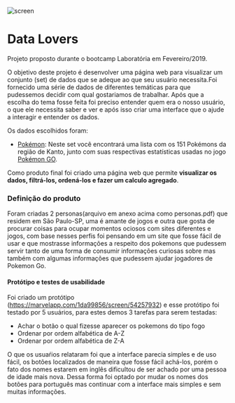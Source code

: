 
![screen](img/screen.png)

# Data Lovers

Projeto proposto durante o bootcamp Laboratória em Fevereiro/2019.

O objetivo deste projeto é desenvolver uma página web para visualizar um conjunto (set) de dados que se adeque ao que seu usuário necessita.Foi fornecido uma série de dados de diferentes temáticas para que pudessemos decidir com qual gostariamos de trabalhar. Após que a escolha do tema fosse feita foi preciso entender quem era o nosso usuário, o que ele necessita saber e ver e após isso criar uma interface que o ajude a interagir e entender os dados.

Os dados escolhidos foram:

* [Pokémon](src/data/pokemon/pokemon.json):
  Neste set você encontrará uma lista com os 151 Pokémons da região de Kanto,
  junto com suas respectivas estatísticas usadas no jogo [Pokémon GO](pokemongolive.com).

Como produto final foi criado uma página web que permite **visualizar
os dados, filtrá-los, ordená-los e fazer um calculo agregado**. 

### Definição do produto

Foram criadas 2 personas(arquivo em anexo acima como personas.pdf) que residem em São Paulo-SP, uma é amante de jogos e outra que gosta de procurar coisas para ocupar momentos ociosos com sites diferentes e jogos, com base nesses perfis foi pensando em um site que fosse fácil de usar e que mostrasse  informações a respeito dos pokemons que pudessem servir tanto de uma forma de consumir informações curiosas sobre mas também com algumas informações que pudessem ajudar jogadores de Pokemon Go.

#### Protótipo e testes de usabilidade

Foi criado um protótipo (https://marvelapp.com/1da99856/screen/54257932) e esse protótipo foi testado por 5 usuários, para estes demos 3 tarefas para serem testadas: 

- Achar o botão o qual fizesse aparecer os pokemons do tipo fogo
- Ordenar por ordem alfabética de A-Z
- Ordenar por ordem alfabética de Z-A

O que os usuaŕios relataram foi que a interface parecia simples e de uso fácil, os botões localizados de maneira que fosse fácil achá-los, porém o fato dos nomes estarem em inglês dificultou de ser achado por uma pessoa de idade mais nova. Dessa forma foi optado por mudar os nomes dos botões para português mas continuar com a interface mais simples e sem muitas informações.



